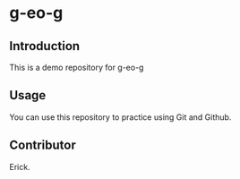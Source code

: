 # g-eo-g

## Introduction

This is a demo repository for g-eo-g

## Usage

You can use this repository to practice using Git and Github.

## Contributor

Erick.
